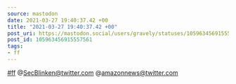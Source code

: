 ```yaml
---
source: mastodon
date: 2021-03-27 19:40:37.42 +00
title: "2021-03-27 19:40:37.42 +00"
post_uri: https://mastodon.social/users/gravely/statuses/105963456915557561
post_id: 105963456915557561
tags:
- ff
---
```

[#ff](https://mastodon.social/tags/ff) @SecBlinken@twitter.com @amazonnews@twitter.com



